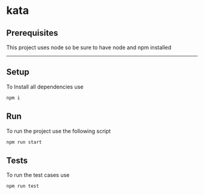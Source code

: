 # kata

## Prerequisites

This project uses node so be sure to have node and npm installed

---
## Setup

To Install all dependencies use
```
npm i
```

## Run

To run the project use the following script

```
npm run start
```

## Tests

To run the test cases use

```
npm run test
```
